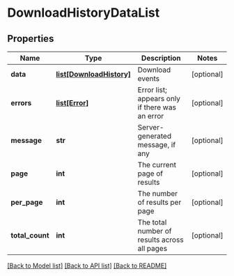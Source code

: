 # DownloadHistoryDataList

## Properties
Name | Type | Description | Notes
------------ | ------------- | ------------- | -------------
**data** | [**list[DownloadHistory]**](DownloadHistory.md) | Download events | [optional] 
**errors** | [**list[Error]**](Error.md) | Error list; appears only if there was an error | [optional] 
**message** | **str** | Server-generated message, if any | [optional] 
**page** | **int** | The current page of results | [optional] 
**per_page** | **int** | The number of results per page | [optional] 
**total_count** | **int** | The total number of results across all pages | [optional] 

[[Back to Model list]](../README.md#documentation-for-models) [[Back to API list]](../README.md#documentation-for-api-endpoints) [[Back to README]](../README.md)


